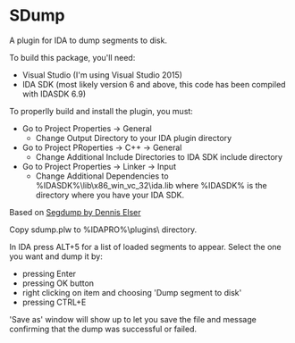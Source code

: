 # SDump
A plugin for IDA to dump segments to disk.

To build this package, you'll need:

- Visual Studio (I'm using Visual Studio 2015)
- IDA SDK (most likely version 6 and above, this code has been compiled with IDASDK 6.9)

To properlly build and install the plugin, you must:

* Go to Project Properties -> General
  * Change Output Directory to your IDA plugin directory
* Go to Project PRoperties -> C++ -> General
  * Change Additional Include Directories to IDA SDK include directory
* Go to Project Properties -> Linker -> Input
  * Change Additional Dependencies to %IDASDK%\lib\x86_win_vc_32\ida.lib where %IDASDK% is the directory where you have your IDA SDK.

Based on [Segdump by Dennis Elser](http://www.openrce.org/downloads/details/51/SegDump)

Copy sdump.plw to %IDAPRO%\plugins\ directory.

In IDA press ALT+5 for a list of loaded segments to appear. Select the one you want and dump it by:
* pressing Enter
* pressing OK button
* right clicking on item and choosing 'Dump segment to disk'
* pressing CTRL+E

'Save as' window will show up to let you save the file and message confirming that the dump was successful or failed.
